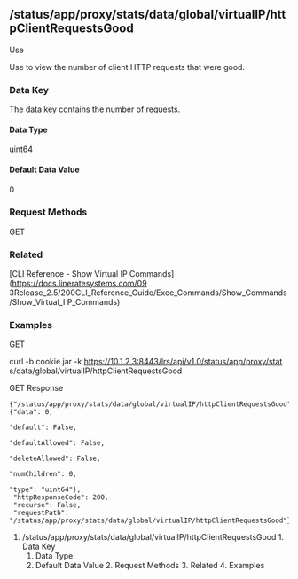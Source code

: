 ## /status/app/proxy/stats/data/global/virtualIP/httpClientRequestsGood

Use

Use to view the number of client HTTP requests that were good.

### Data Key

The data key contains the number of requests.

#### Data Type

uint64

#### Default Data Value

0

### Request Methods

GET

### Related

[CLI Reference - Show Virtual IP Commands](https://docs.lineratesystems.com/09
3Release_2.5/200CLI_Reference_Guide/Exec_Commands/Show_Commands/Show_Virtual_I
P_Commands)

### Examples

GET

curl -b cookie.jar -k https://10.1.2.3:8443/lrs/api/v1.0/status/app/proxy/stat
s/data/global/virtualIP/httpClientRequestsGood

GET Response

    
    {"/status/app/proxy/stats/data/global/virtualIP/httpClientRequestsGood": {"data": 0,
                                                                               "default": False,
                                                                               "defaultAllowed": False,
                                                                               "deleteAllowed": False,
                                                                               "numChildren": 0,
                                                                               "type": "uint64"},
     "httpResponseCode": 200,
     "recurse": False,
     "requestPath": "/status/app/proxy/stats/data/global/virtualIP/httpClientRequestsGood"}
    

  1. /status/app/proxy/stats/data/global/virtualIP/httpClientRequestsGood
    1. Data Key
      1. Data Type
      2. Default Data Value
    2. Request Methods
    3. Related
    4. Examples

